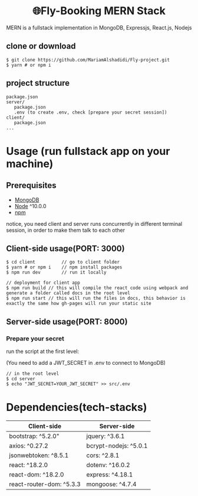 <h1 align="center">
🌐Fly-Booking MERN Stack
</h1>
<p align="center">
MERN is a fullstack implementation in MongoDB, Expressjs, React.js, Nodejs
</p>


## clone or download
```terminal
$ git clone https://github.com/MariamAlshadidi/Fly-project.git
$ yarn # or npm i
```
## project structure
```terminal
package.json
server/
   package.json
   .env (to create .env, check [prepare your secret session])
client/
   package.json
...
```

# Usage (run fullstack app on your machine)

## Prerequisites
- [MongoDB](https://gist.github.com/nrollr/9f523ae17ecdbb50311980503409aeb3)
- [Node](https://nodejs.org/en/download/) ^10.0.0
- [npm](https://nodejs.org/en/download/package-manager/)

notice, you need client and server runs concurrently in different terminal session, in order to make them talk to each other

## Client-side usage(PORT: 3000)
```terminal
$ cd client          // go to client folder
$ yarn # or npm i    // npm install packages
$ npm run dev        // run it locally

// deployment for client app
$ npm run build // this will compile the react code using webpack and generate a folder called docs in the root level
$ npm run start // this will run the files in docs, this behavior is exactly the same how gh-pages will run your static site
```

## Server-side usage(PORT: 8000)

### Prepare your secret

run the script at the first level:

(You need to add a JWT_SECRET in .env to connect to MongoDB)

```terminal
// in the root level
$ cd server
$ echo "JWT_SECRET=YOUR_JWT_SECRET" >> src/.env
```
# Dependencies(tech-stacks)
Client-side | Server-side
--- | ---
bootstrap: ^5.2.0" | jquery: ^3.6.1
axios: ^0.27.2 | bcrypt-nodejs: ^5.0.1
jsonwebtoken: ^8.5.1 | cors: ^2.8.1
react: ^18.2.0 | dotenv: ^16.0.2
react-dom: ^18.2.0 | express: ^4.18.1
react-router-dom: ^5.3.3 | mongoose: ^4.7.4


